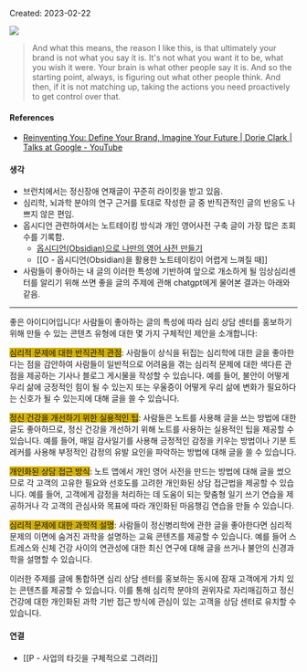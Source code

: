 Created: 2023-02-22

![](https://i.imgur.com/7ssf67P.png)


>And what this means, the reason I like this, is that ultimately your brand is not what you say it is. It's not what you want it to be, what you wish it were. Your brain is what other people say it is. And so the starting point, always, is figuring out what other people think. And then, if it is not matching up, taking the actions you need proactively to get control over that. 

#### References
- [Reinventing You: Define Your Brand, Imagine Your Future | Dorie Clark | Talks at Google - YouTube](https://youtu.be/hEeXeblddSo?t=555)

#### 생각
- 브런치에서는 정신장애 연재글이 꾸준히 라이킷을 받고 있음.
- 심리학, 뇌과학 분야의 연구 근거를 토대로 작성한 글 중 반직관적인 글의 반응도 나쁘지 않은 편임.
- 옵시디언 관련하여서는 노트테이킹 방식과 개인 영어사전 구축 글이 가장 많은 조회수를 기록함.
    - [옵시디언(Obsidian)으로 나만의 영어 사전 만들기](https://slowdive14.tistory.com/1299871?category=434179)
    - [[O - 옵시디언(Obsidian)을 활용한 노트테이킹이 어렵게 느껴질 때]]
- 사람들이 좋아하는 내 글의 이러한 특성에 기반하여 앞으로 개소하게 될 임상심리센터를 알리기 위해 쓰면 좋을 글의 주제에 관해 chatgpt에게 물어본 결과는 아래와 같음.

---

좋은 아이디어입니다! 사람들이 좋아하는 글의 특성에 따라 심리 상담 센터를 홍보하기 위해 만들 수 있는 콘텐츠 유형에 대한 몇 가지 구체적인 제안을 소개합니다:

<span style="background:#d4b106">심리적 문제에 대한 반직관적 관점</span>: 사람들이 상식을 뒤집는 심리학에 대한 글을 좋아한다는 점을 감안하여 사람들이 일반적으로 어려움을 겪는 심리적 문제에 대한 색다른 관점을 제공하는 기사나 블로그 게시물을 작성할 수 있습니다. 예를 들어, 불안이 어떻게 우리 삶에 긍정적인 힘이 될 수 있는지 또는 우울증이 어떻게 우리 삶에 변화가 필요하다는 신호가 될 수 있는지에 대해 글을 쓸 수 있습니다.

<span style="background:#d4b106">정신 건강을 개선하기 위한 실용적인 팁</span>: 사람들은 노트를 사용해 글을 쓰는 방법에 대한 글도 좋아하므로, 정신 건강을 개선하기 위해 노트를 사용하는 실용적인 팁을 제공할 수 있습니다. 예를 들어, 매일 감사일기를 사용해 긍정적인 감정을 키우는 방법이나 기분 트레커를 사용해 부정적인 감정의 유발 요인을 파악하는 방법에 대해 글을 쓸 수 있습니다.

<span style="background:#d4b106">개인화된 상담 접근 방식</span>: 노트 앱에서 개인 영어 사전을 만드는 방법에 대해 글을 썼으므로 각 고객의 고유한 필요와 선호도를 고려한 개인화된 상담 접근법을 제공할 수 있습니다. 예를 들어, 고객에게 감정을 처리하는 데 도움이 되는 맞춤형 일기 쓰기 연습을 제공하거나 각 고객의 관심사와 목표에 따라 개인화된 마음챙김 연습을 만들 수 있습니다.

<span style="background:#d4b106">심리적 문제에 대한 과학적 설명</span>: 사람들이 정신병리학에 관한 글을 좋아한다면 심리적 문제의 이면에 숨겨진 과학을 설명하는 교육 콘텐츠를 제공할 수 있습니다. 예를 들어 스트레스와 신체 건강 사이의 연관성에 대한 최신 연구에 대해 글을 쓰거나 불안의 신경과학을 설명할 수 있습니다.

이러한 주제를 글에 통합하면 심리 상담 센터를 홍보하는 동시에 잠재 고객에게 가치 있는 콘텐츠를 제공할 수 있습니다. 이를 통해 심리학 분야의 권위자로 자리매김하고 정신 건강에 대한 개인화된 과학 기반 접근 방식에 관심이 있는 고객을 상담 센터로 유치할 수 있습니다.

#### 연결
- [[P - 사업의 타깃을 구체적으로 그려라]]